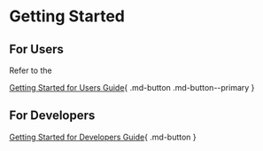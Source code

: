 # Getting Started

## For Users

Refer to the

[Getting Started for Users Guide](./getting-started-user.md){ .md-button .md-button--primary }

## For Developers

[Getting Started for Developers Guide](./getting-started-developer.md){ .md-button }
